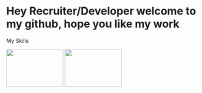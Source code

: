 <h1>Hey Recruiter/Developer welcome to my github, hope you like my work</h1>
<p>My Skills</p>
<div>
  <img src="https://logos-world.net/wp-content/uploads/2023/02/JavaScript-Logo.png" height=100px width=150px/>
  <img src="https://encrypted-tbn0.gstatic.com/images?q=tbn:ANd9GcTsZkGbN1zPO5USg67DaVIjgJsXAEg2fxul7ovH4NfIh8pFA-Nqf6PMReZH9G3R0zprNcI&usqp=CAU" height=100px width=150px style="mix-blend-mode: multiply"/>
</div>
